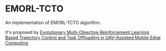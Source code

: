 # EMORL-TCTO

An implementation of EMORL-TCTO algorithm.

It's proposed by [Evolutionary Multi-Objective Reinforcement Learning Based Trajectory Control and Task Offloading in UAV-Assisted Mobile Edge Computing](https://arxiv.org/abs/2202.12028).